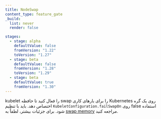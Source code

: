 ```yaml
---
title: NodeSwap
content_type: feature_gate
_build:
  list: never
  render: false

stages:
  - stage: alpha 
    defaultValue: false
    fromVersion: "1.22"
    toVersion: "1.27"
  - stage: beta
    defaultValue: false
    fromVersion: "1.28"
    toVersion: "1.29"
  - stage: beta
    defaultValue: true
    fromVersion: "1.30"
---
```

kubelet را فعال کنید تا حافظه swap را برای بارهای کاری Kubernetes روی یک گره اختصاص دهد.
باید با تنظیم `KubeletConfiguration.failSwapOn` روی false استفاده شود.
برای جزئیات بیشتر، لطفاً به [swap memory](/docs/concepts/architecture/nodes/#swap-memory) مراجعه کنید.
